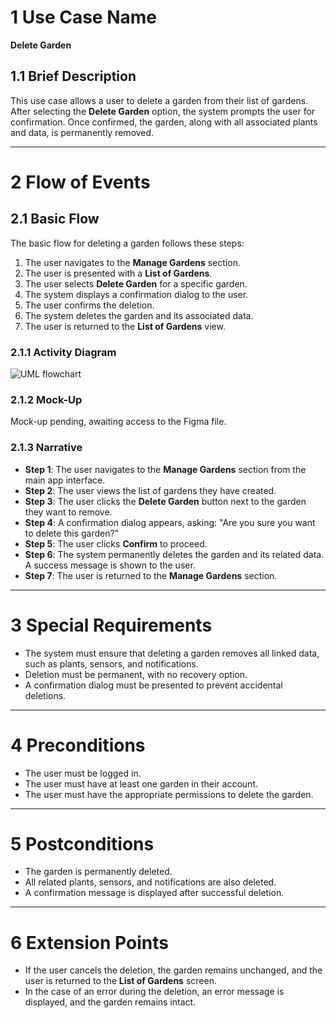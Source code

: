 # 1 Use Case Name

**Delete Garden**

## 1.1 Brief Description

This use case allows a user to delete a garden from their list of gardens. After selecting the **Delete Garden** option, the system prompts the user for confirmation. Once confirmed, the garden, along with all associated plants and data, is permanently removed.

---

# 2 Flow of Events

## 2.1 Basic Flow

The basic flow for deleting a garden follows these steps:

1. The user navigates to the **Manage Gardens** section.
2. The user is presented with a **List of Gardens**.
3. The user selects **Delete Garden** for a specific garden.
4. The system displays a confirmation dialog to the user.
5. The user confirms the deletion.
6. The system deletes the garden and its associated data.
7. The user is returned to the **List of Gardens** view.

### 2.1.1 Activity Diagram

![UML flowchart]()

### 2.1.2 Mock-Up

Mock-up pending, awaiting access to the Figma file.

### 2.1.3 Narrative

- **Step 1**: The user navigates to the **Manage Gardens** section from the main app interface.
- **Step 2**: The user views the list of gardens they have created.
- **Step 3**: The user clicks the **Delete Garden** button next to the garden they want to remove.
- **Step 4**: A confirmation dialog appears, asking: "Are you sure you want to delete this garden?"
- **Step 5**: The user clicks **Confirm** to proceed.
- **Step 6**: The system permanently deletes the garden and its related data. A success message is shown to the user.
- **Step 7**: The user is returned to the **Manage Gardens** section.

---

# 3 Special Requirements

- The system must ensure that deleting a garden removes all linked data, such as plants, sensors, and notifications.
- Deletion must be permanent, with no recovery option.
- A confirmation dialog must be presented to prevent accidental deletions.

---

# 4 Preconditions

- The user must be logged in.
- The user must have at least one garden in their account.
- The user must have the appropriate permissions to delete the garden.

---

# 5 Postconditions

- The garden is permanently deleted.
- All related plants, sensors, and notifications are also deleted.
- A confirmation message is displayed after successful deletion.

---

# 6 Extension Points

- If the user cancels the deletion, the garden remains unchanged, and the user is returned to the **List of Gardens** screen.
- In the case of an error during the deletion, an error message is displayed, and the garden remains intact.
